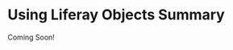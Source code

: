 # Using Liferay Objects Summary

Coming Soon!

<!--
[$LIFERAY_LEARN_YOUTUBE_URL$]=https://www.youtube.com/embed/mHis2v74Jb4 
-->